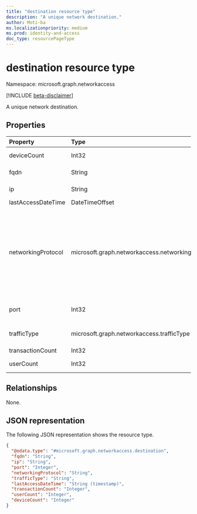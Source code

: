 ```yaml
---
title: "destination resource type"
description: "A unique network destination."
author: Moti-ba
ms.localizationpriority: medium
ms.prod: identity-and-access
doc_type: resourcePageType
---
```


# destination resource type

Namespace: microsoft.graph.networkaccess

[!INCLUDE [beta-disclaimer](../../includes/beta-disclaimer.md)]

A unique network destination.

## Properties
|Property|Type|Description|
|:---|:---|:---|
|deviceCount|Int32|The number of unique devices that were seen.|
|fqdn|String|The fully qualified domain name (FQDN) of the destination.|
|ip|String|The internet protocol (IP) used to access the destination.|
|lastAccessDateTime|DateTimeOffset|The most recent access DateTime.|
|networkingProtocol|microsoft.graph.networkaccess.networkingProtocol|The set of communication rules and conventions that govern data transmission between devices in a network. The possible values are: `ip`, `icmp`, `igmp`, `ggp`, `ipv4`, `tcp`, `pup`, `udp`, `idp`, `ipv6`, `ipv6RoutingHeader`, `ipv6FragmentHeader`, `ipSecEncapsulatingSecurityPayload`, `ipSecAuthenticationHeader`, `icmpV6`, `ipv6NoNextHeader`, `ipv6DestinationOptions`, `nd`, `raw`, `ipx`, `spx`, `spxII`.|
|port|Int32|The numeric identifier that is associated with a specific endpoint in a network.|
|trafficType|microsoft.graph.networkaccess.trafficType|The traffic classification. The possible values are: `internet`, `private`, `microsoft365`, `all`.|
|transactionCount|Int32|The number of transactions.|
|userCount|Int32|The number of unique Microsoft Entra ID users that were seen.|

## Relationships
None.

## JSON representation
The following JSON representation shows the resource type.
<!-- {
  "blockType": "resource",
  "@odata.type": "microsoft.graph.networkaccess.destination"
}
-->
``` json
{
  "@odata.type": "#microsoft.graph.networkaccess.destination",
  "fqdn": "String",
  "ip": "String",
  "port": "Integer",
  "networkingProtocol": "String",
  "trafficType": "String",
  "lastAccessDateTime": "String (timestamp)",
  "transactionCount": "Integer",
  "userCount": "Integer",
  "deviceCount": "Integer"
}
```

